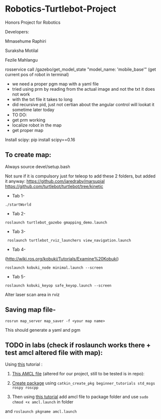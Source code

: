 # Robotics-Turtlebot-Project
Honors Project for Robotics 

Developers: 

Mmasehume Raphiri

Suraksha Motilal

Fezile Mahlangu

rosservice call /gazebo/get_model_state "model_name: 'mobile_base'"
(get current pos of robot in terminal)


- we need a proper pgm map with a yaml file
- tried using prm by reading from the actual image and not the txt it does not work
- with the txt file it takes to long
- did recursive pid, just not certian about the angular control will lookat it sometime later today
- TO DO:
- get prm working 
- localize robot in the map
- get proper map

Install scipy: pip install scipy==0.16
## **To create map:**
Always source devel/setup.bash

Not sure if it is compulsory just for teleop to add these 2 folders, but added it anyway:
https://github.com/jaredraby/marsupial
https://github.com/turtlebot/turtlebot/tree/kinetic

- Tab 1- 

```./startWorld```

- Tab 2- 

```roslaunch turtlebot_gazebo gmapping_demo.launch```

- Tab 3-

 ``` roslaunch turtlebot_rviz_launchers view_navigation.launch```

- Tab 4-

(http://wiki.ros.org/kobuki/Tutorials/Examine%20Kobuki)

```
roslaunch kobuki_node minimal.launch --screen
```
- Tab 5-
```
roslaunch kobuki_keyop safe_keyop.launch --screen
```

Alter laser scan area in rviz

## **Saving map file-**

```
rosrun map_server map_saver -f <your map name>
```
  This should generate a yaml and pgm
  
 ## TODO in labs (check if roslaunch works there + test amcl altered file with map):
 
 
 Using [this](https://www.youtube.com/watch?v=ZfQ30rfJb08) tutorial :
 
1. [This AMCL file](https://github.com/PranaliDesai/Robomechtrix-ROS-Scripts/blob/main/amcl.launch) (altered for our project, still to be tested is in repo): 
 
 
2.  [Create package](http://wiki.ros.org/ROS/Tutorials/CreatingPackage) using `catkin_create_pkg beginner_tutorials std_msgs rospy roscpp`
 
  
3. Then using [this tutorial](https://automaticaddison.com/how-to-create-and-execute-ros-launch-files/) add amcl file to package folder and use 
 ```sudo chmod +x amcl.launch```
 in folder

 and 
  `roslaunch pkgname amcl.launch`



